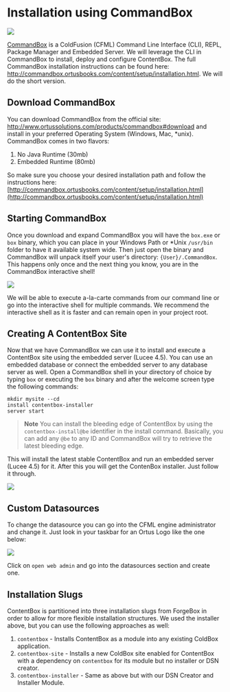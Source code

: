 # Installation using CommandBox

![](../images/CommandBoxLogo.png)

[CommandBox](http://www.ortussolutions.com/products/commandbox) is a ColdFusion (CFML) Command Line Interface (CLI), REPL, Package Manager and Embedded Server.  We will leverage the CLI in CommandBox to install, deploy and configure ContentBox.  The full CommandBox installation instructions can be found here: http://commandbox.ortusbooks.com/content/setup/installation.html.  We will do the short version.


## Download CommandBox
You can download CommandBox from the official site: http://www.ortussolutions.com/products/commandbox#download and install in your preferred Operating System (Windows, Mac, *unix).  CommandBox comes in two flavors:

1. No Java Runtime (30mb)
2. Embedded Runtime (80mb)

So make sure you choose your desired installation path and follow the instructions here: [http://commandbox.ortusbooks.com/content/setup/installation.html](http://commandbox.ortusbooks.com/content/setup/installation.html)


## Starting CommandBox
Once you download and expand CommandBox you will have the `box.exe` or `box` binary, which you can place in your Windows Path or *Unix `/usr/bin` folder to have it available system wide.  Then just open the binary and CommandBox will unpack itself your user's directory: `{User}/.CommandBox`.  This happens only once and the next thing you know, you are in the CommandBox interactive shell!

![](../images/commandbox-terminal.png)

We will be able to execute a-la-carte commands from our command line or go into the interactive shell for multiple commands.  We recommend the interactive shell as it is faster and can remain open in your project root.

## Creating A ContentBox Site

Now that we have CommandBox we can use it to install and execute a ContentBox site using the embedded server (Lucee 4.5).  You can use an embedded database or connect the embedded server to any database server as well.  Open a CommandBox shell in your directory of choice by typing `box` or executing the `box` binary and after the welcome screen type the following commands:

```
mkdir mysite --cd
install contentbox-installer
server start
```

> **Note** You can install the bleeding edge of ContentBox by using the `contentbox-install@be` identifier in the install command.  Basically, you can add any `@be` to any ID and CommandBox will try to retrieve the latest bleeding edge.

This will install the latest stable ContentBox and run an embedded server (Lucee 4.5) for it.  After this you will get the ContenBox installer.  Just follow it through.

![](../images/datasource_wizard.png)




## Custom Datasources

To change the datasource you can go into the CFML engine administrator and change it.  Just look in your taskbar for an Ortus Logo like the one below:

![](../images/commandbox_tray.png)

Click on `open web admin` and go into the datasources section and create one.

## Installation Slugs
ContentBox is partitioned into three installation slugs from ForgeBox in order to allow for more flexible installation structures.  We used the installer above, but you can use the following approaches as well:

1. `contentbox` - Installs ContentBox as a module into any existing ColdBox application.
1. `contentbox-site` - Installs a new ColdBox site enabled for ContentBox with a dependency on `contentbox` for its module but no installer or DSN creator.
1. `contentbox-installer` - Same as above but with our DSN Creator and Installer Module.

